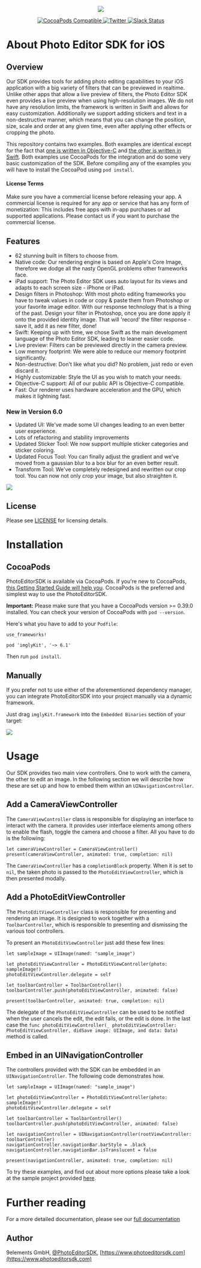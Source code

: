<p align="center">
  <img src="https://camo.githubusercontent.com/4c4c8d90e242619972a11baa3c33acaaeb9bad00/687474703a2f2f692e696d6775722e636f6d2f666748314852742e706e67" />
</p>
<p align="center">
	<a href="https://cocoapods.org/pods/imglyKit">
    <img src="https://img.shields.io/cocoapods/v/imglyKit.svg" alt="CocoaPods Compatible">
  </a>
	<a href="http://twitter.com/PhotoEditorSDK">
    <img src="https://img.shields.io/badge/twitter-@PhotoEditorSDK-blue.svg?style=flat" alt="Twitter">
  </a>
  <a target="_blank" href="https://pesdk-slack.herokuapp.com/">
    <img src="https://pesdk-slack.herokuapp.com/badge.svg" alt="Slack Status" />
    </a>
</p>

# About Photo Editor SDK for iOS

## Overview

Our SDK provides tools for adding photo editing capabilities to your iOS application with a big variety of filters that can be previewed in realtime. Unlike other apps that allow a live preview of filters, the Photo Editor SDK even provides a live preview when using high-resolution images. We do not have any resolution limits, the framework is written in Swift and allows for easy customization.
Additionally we support adding stickers and text in a non-destructive manner, which means that you can change the position, size, scale and order at any given time, even after applying other effects or cropping the photo.

This repository contains two examples. Both examples are identical except for the fact that [one is written in Objective-C](https://github.com/imgly/imgly-sdk-ios/tree/master/Examples/ObjcExample) and [the other is written in Swift](https://github.com/imgly/imgly-sdk-ios/tree/master/Examples/SwiftExample). Both examples use CocoaPods for the integration and do some very basic customization of the SDK. Before compiling any of the examples you will have to install the CocoaPod using `pod install`.

<div class="documentation__disclaimer">
<h4>License Terms</h4>
Make sure you have a commercial license before releasing your app.
A commercial license is required for any app or service that has any form of monetization: This includes free apps with in-app purchases or ad supported applications. Please contact us if you want to purchase the commercial license.
</div>

## Features

* 62 stunning built in filters to choose from.
* Native code: Our rendering engine is based on Apple's Core Image, therefore we dodge all the nasty OpenGL problems other frameworks face.
* iPad support: The Photo Editor SDK uses auto layout for its views and adapts to each screen size - iPhone or iPad.
* Design filters in Photoshop: With most photo editing frameworks you have to tweak values in code or copy & paste them from Photoshop or your favorite image editor. With our response technology that is a thing of the past. Design your filter in Photoshop, once you are done apply it onto the provided identity image. That will 'record' the filter response - save it, add it as new filter, done!
* Swift: Keeping up with time, we chose Swift as the main development language of the Photo Editor SDK, leading to leaner easier code.
* Live preview: Filters can be previewed directly in the camera preview.
* Low memory footprint: We were able to reduce our memory footprint significantly.
* Non-destructive: Don't like what you did? No problem, just redo or even discard it.
* Highly customizable: Style the UI as you wish to match your needs.
* Objective-C support: All of our public API is Objective-C compatible.
* Fast: Our renderer uses hardware acceleration and the GPU, which makes it lightning fast.

### New in Version 6.0

* Updated UI: We've made some UI changes leading to an even better user experience.
* Lots of refactoring and stability improvements
* Updated Sticker Tool: We now support multiple sticker categories and sticker coloring.
* Updated Focus Tool: You can finally adjust the gradient and we've moved from a gaussian blur to a box blur for an even better result.
* Transform Tool: We've completely redesigned and rewritten our crop tool. You can now not only crop your image, but also straighten it.

<p><img style="display:block" src="https://www.photoeditorsdk.com/assets/images/documentation/ios/product.png"></p>

## License

Please see [LICENSE](https://github.com/imgly/imgly-sdk-ios/blob/master/LICENSE) for licensing details.

# Installation

## CocoaPods

PhotoEditorSDK is available via CocoaPods. If you're new to CocoaPods, [this Getting Started Guide will help you](https://guides.cocoapods.org/using/getting-started.html). CocoaPods is the preferred and simplest way to use the PhotoEditorSDK.

**Important:** Please make sure that you have a CocoaPods version >= 0.39.0 installed. You can check your version of CocoaPods with `pod --version`.

Here's what you have to add to your `Podfile`:

```
use_frameworks!

pod 'imglyKit', '~> 6.1'
```

Then run `pod install`.

## Manually

If you prefer not to use either of the aforementioned dependency manager, you can integrate
PhotoEditorSDK into your project manually via a dynamic framework.

Just drag `imglyKit.framework` into the `Embedded Binaries` section of your target:

<p><img style="display:block" src="https://www.photoeditorsdk.com/assets/images/documentation/ios/embedded-binaries.png"></p>

# Usage
Our SDK provides two main view controllers. One to work with the camera, the other to
edit an image. In the following section we will describe how these are set up and how to embed them within an `UINavigationController`.

## Add a CameraViewController

The `CameraViewController` class is responsible for displaying an interface to interact with the camera. It provides user interface elements among others to enable the flash, toggle the camera and choose a filter. All you have to do is the following:

```
let cameraViewController = CameraViewController()
present(cameraViewController, animated: true, completion: nil)
```

The `CameraViewController` has a `completionBlock` property. When it is set to `nil`, the taken photo is passed to the `PhotoEditViewController`, which is then presented modally.

## Add a PhotoEditViewController

The `PhotoEditViewController` class is responsible for presenting and rendering an image. It is designed to work together with a `ToolbarController`, which is responsible to presenting and dismissing the various tool controllers.

To present an `PhotoEditViewController` just add these few lines:

```
let sampleImage = UIImage(named: "sample_image")

let photoEditViewController = PhotoEditViewController(photo: sampleImage!)
photoEditViewController.delegate = self

let toolbarController = ToolbarController()
toolbarController.push(photoEditViewController, animated: false)

present(toolbarController, animated: true, completion: nil)
```

The delegate of the `PhotoEditViewController` can be used to be notified when the user cancels the edit, the edit fails, or the edit is done. In the last case the `func photoEditViewController(_ photoEditViewController: PhotoEditViewController, didSave image: UIImage, and data: Data)` method is called.

## Embed in an UINavigationController

The controllers provided with the SDK can be embedded in an `UINavigationController`. The following code demonstrates how.

```
let sampleImage = UIImage(named: "sample_image")

let photoEditViewController = PhotoEditViewController(photo: sampleImage!)
photoEditViewController.delegate = self

let toolbarController = ToolbarController()
toolbarController.push(photoEditViewController, animated: false)

let navigationController = UINavigationController(rootViewController: toolbarController)
navigationController.navigationBar.barStyle = .black
navigationController.navigationBar.isTranslucent = false

present(navigationController, animated: true, completion: nil)
```

To try these examples, and find out about more options please take a look at the sample project provided [here](https://github.com/imgly/imgly-sdk-ios).

# Further reading

For a more detailed documentation, please see our [full documentation](https://www.photoeditorsdk.com/documentation/ios/getting-started)

## Author

9elements GmbH, [@PhotoEditorSDK](https://twitter.com/PhotoEditorSDK), [https://www.photoeditorsdk.com](https://www.photoeditorsdk.com)
